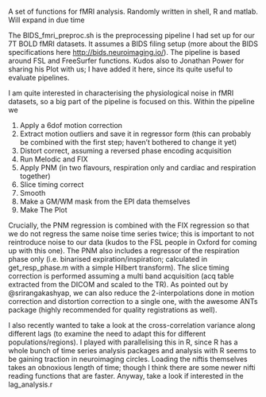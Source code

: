 A set of functions for fMRI analysis. Randomly written in shell, R and matlab. Will expand in due time

The BIDS_fmri_preproc.sh is the preprocessing pipeline I had set up for our 7T BOLD fMRI datasets. It assumes a BIDS filing setup (more about the BIDS specifications here http://bids.neuroimaging.io/). The pipeline is based around FSL and FreeSurfer functions. Kudos also to Jonathan Power for sharing his Plot with us; I have added it here, since its quite useful to evaluate pipelines.

I am quite interested in characterising the physiological noise in fMRI datasets, so a big part of the pipeline is focused on this. Within the pipeline we
1. Apply a 6dof motion correction
2. Extract motion outliers and save it in regressor form (this can probably be combined with the first step; haven’t bothered to change it yet)
3. Distort correct, assuming a reversed phase encoding acquisition
4. Run Melodic and FIX
5. Apply PNM (in two flavours, respiration only and cardiac and respiration together)
6. Slice timing correct
7. Smooth
8. Make a GM/WM mask from the EPI data themselves
9. Make The Plot

Crucially, the PNM regression is combined with the FIX regression so that we do not regress the same noise time series twice; this is important to not reintroduce noise to our data (kudos to the FSL people in Oxford for coming up with this one). The PNM also includes a regressor of the respiration phase only (i.e. binarised expiration/inspiration; calculated in get_resp_phase.m with a simple Hilbert transform).
The slice timing correction is performed assuming a multi band acquisition (acq table extracted from the DICOM and scaled to the TR).
As pointed out by @srirangakashyap, we can also reduce the 2-interpolations done in motion correction and distortion correction to a single one, with the awesome ANTs package (highly recommended for quality registrations as well).



I also recently wanted to take a look at the cross-correlation variance along different lags (to examine the need to adapt this for different populations/regions). I played with parallelising this in R, since R has a whole bunch of time series analysis packages and analysis with R seems to be gaining traction in neuroimaging circles. Loading the niftis themselves takes an obnoxious length of time; though I think there are some newer nifti reading functions that are faster. Anyway, take a look if interested in the lag_analysis.r 
